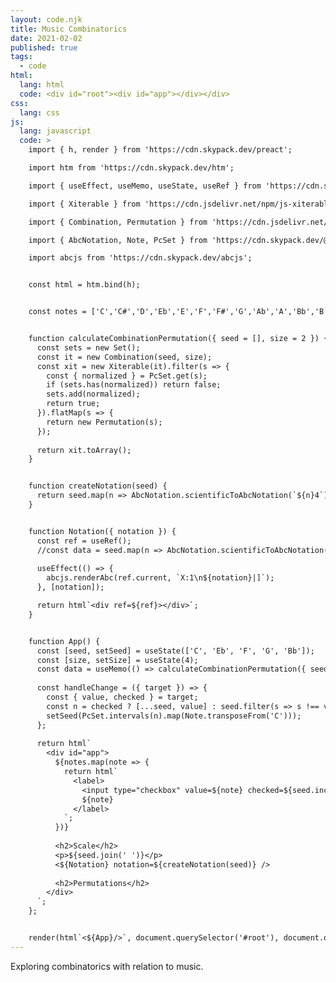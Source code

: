 ```yaml
---
layout: code.njk
title: Music Combinatorics
date: 2021-02-02
published: true
tags:
  - code
html:
  lang: html
  code: <div id="root"><div id="app"></div></div>
css:
  lang: css
js:
  lang: javascript
  code: >
    import { h, render } from 'https://cdn.skypack.dev/preact';

    import htm from 'https://cdn.skypack.dev/htm';

    import { useEffect, useMemo, useState, useRef } from 'https://cdn.skypack.dev/preact/hooks';

    import { Xiterable } from 'https://cdn.jsdelivr.net/npm/js-xiterable@0.1.7/xiterable.min.js';

    import { Combination, Permutation } from 'https://cdn.jsdelivr.net/npm/js-combinatorics@1.4.5/combinatorics.js';

    import { AbcNotation, Note, PcSet } from 'https://cdn.skypack.dev/@tonaljs/tonal';

    import abcjs from 'https://cdn.skypack.dev/abcjs';


    const html = htm.bind(h);


    const notes = ['C','C#','D','Eb','E','F','F#','G','Ab','A','Bb','B'];


    function calculateCombinationPermutation({ seed = [], size = 2 }) {
      const sets = new Set();
      const it = new Combination(seed, size);
      const xit = new Xiterable(it).filter(s => {
        const { normalized } = PcSet.get(s);
        if (sets.has(normalized)) return false;
        sets.add(normalized);
        return true;
      }).flatMap(s => {
        return new Permutation(s);
      });
     
      return xit.toArray();
    }


    function createNotation(seed) {
      return seed.map(n => AbcNotation.scientificToAbcNotation(`${n}4`));
    }


    function Notation({ notation }) {
      const ref = useRef();
      //const data = seed.map(n => AbcNotation.scientificToAbcNotation(`${n}4`));
     
      useEffect(() => {
        abcjs.renderAbc(ref.current, `X:1\n${notation}|]`);
      }, [notation]);

      return html`<div ref=${ref}></div>`;
    }


    function App() {
      const [seed, setSeed] = useState(['C', 'Eb', 'F', 'G', 'Bb']);
      const [size, setSize] = useState(4);
      const data = useMemo(() => calculateCombinationPermutation({ seed, size }), [seed, size]);
      
      const handleChange = ({ target }) => {
        const { value, checked } = target;
        const n = checked ? [...seed, value] : seed.filter(s => s !== value);
        setSeed(PcSet.intervals(n).map(Note.transposeFrom('C')));
      };
        
      return html`
        <div id="app">
          ${notes.map(note => {
            return html`
              <label>
                <input type="checkbox" value=${note} checked=${seed.includes(note)} onChange=${handleChange}/>
                ${note}
              </label>
            `;
          })}
          
          <h2>Scale</h2>
          <p>${seed.join(' ')}</p>
          <${Notation} notation=${createNotation(seed)} />
        
          <h2>Permutations</h2>
        </div>
      `;
    };


    render(html`<${App}/>`, document.querySelector('#root'), document.querySelector('#app'));
---
```

Exploring combinatorics with relation to music.